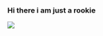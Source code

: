 ### Hi there i am just a rookie
![](https://komarev.com/ghpvc/?username=AnshhSingh&color=blueviolet&style=plastic)
<!--
**AnshhSingh/AnshhSingh** is a ✨ _special_ ✨ repository because its `README.md` (this file) appears on your GitHub profile.
```<html><span style="color:blue">sometext</span></html>```
Here are some ideas to get you started:

- 🔭 I’m currently working on ...
- 🌱 I’m currently learning ...
- 👯 I’m looking to collaborate on ...
- 🤔 I’m looking for help with ...
- 💬 Ask me about ...
- 📫 How to reach me: ...
- 😄 Pronouns: ...
- ⚡ Fun fact: ...
-->
